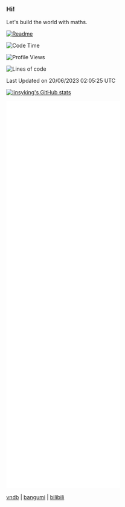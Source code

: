 ### Hi!

Let's build the world with maths.

[![Readme](https://github.com/linsyking/linsyking/actions/workflows/readme.yml/badge.svg)](https://github.com/linsyking/linsyking/actions/workflows/readme.yml)

<!--START_SECTION:waka-->
![Code Time](http://img.shields.io/badge/Code%20Time-502%20hrs%2042%20mins-blue)

![Profile Views](http://img.shields.io/badge/Profile%20Views-31-blue)

![Lines of code](https://img.shields.io/badge/From%20Hello%20World%20I%27ve%20Written-2.0%20million%20lines%20of%20code-blue)


 Last Updated on 20/06/2023 02:05:25 UTC
<!--END_SECTION:waka-->

[![linsyking's GitHub stats](https://github-readme-stats.vercel.app/api?username=linsyking&show_icons=true&theme=onedark)](https://github.com/anuraghazra/github-readme-stats)

![Metrics](/github-metrics.svg)

[vndb](https://vndb.org/u212839) | [bangumi](https://bangumi.tv/user/linsyking) | [bilibili](https://space.bilibili.com/38360608)
